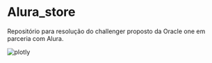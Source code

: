 # Alura_store
Repositório para resolução do challenger proposto da Oracle one em parceria com Alura.

![plotly](https://github.com/user-attachments/assets/08ddb44c-023f-45c5-9fb9-e2fb44653764)
